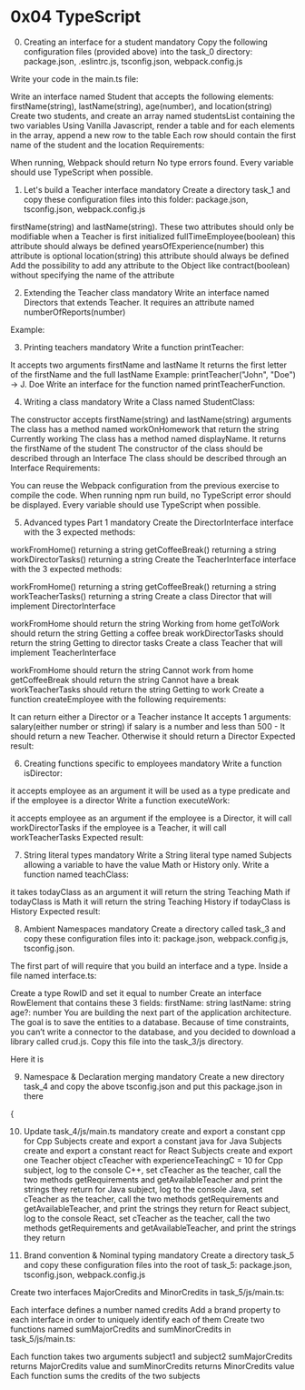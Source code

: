 # 0x04 TypeScript

0. Creating an interface for a student
mandatory
Copy the following configuration files (provided above) into the task_0 directory: package.json, .eslintrc.js, tsconfig.json, webpack.config.js

Write your code in the main.ts file:

Write an interface named Student that accepts the following elements: firstName(string), lastName(string), age(number), and location(string)
Create two students, and create an array named studentsList containing the two variables
Using Vanilla Javascript, render a table and for each elements in the array, append a new row to the table
Each row should contain the first name of the student and the location
Requirements:

When running, Webpack should return No type errors found.
Every variable should use TypeScript when possible.

1. Let's build a Teacher interface
mandatory
Create a directory task_1 and copy these configuration files into this folder: package.json, tsconfig.json, webpack.config.js

firstName(string) and lastName(string). These two attributes should only be modifiable when a Teacher is first initialized
fullTimeEmployee(boolean) this attribute should always be defined
yearsOfExperience(number) this attribute is optional
location(string) this attribute should always be defined
Add the possibility to add any attribute to the Object like contract(boolean) without specifying the name of the attribute

2. Extending the Teacher class
mandatory
Write an interface named Directors that extends Teacher. It requires an attribute named numberOfReports(number)

Example:

3. Printing teachers
mandatory
Write a function printTeacher:

It accepts two arguments firstName and lastName
It returns the first letter of the firstName and the full lastName
Example: printTeacher("John", "Doe") -> J. Doe
Write an interface for the function named printTeacherFunction.


4. Writing a class
mandatory
Write a Class named StudentClass:

The constructor accepts firstName(string) and lastName(string) arguments
The class has a method named workOnHomework that return the string Currently working
The class has a method named displayName. It returns the firstName of the student
The constructor of the class should be described through an Interface
The class should be described through an Interface
Requirements:

You can reuse the Webpack configuration from the previous exercise to compile the code.
When running npm run build, no TypeScript error should be displayed.
Every variable should use TypeScript when possible.

5. Advanced types Part 1
mandatory
Create the DirectorInterface interface with the 3 expected methods:

workFromHome() returning a string
getCoffeeBreak() returning a string
workDirectorTasks() returning a string
Create the TeacherInterface interface with the 3 expected methods:

workFromHome() returning a string
getCoffeeBreak() returning a string
workTeacherTasks() returning a string
Create a class Director that will implement DirectorInterface

workFromHome should return the string Working from home
getToWork should return the string Getting a coffee break
workDirectorTasks should return the string Getting to director tasks
Create a class Teacher that will implement TeacherInterface

workFromHome should return the string Cannot work from home
getCoffeeBreak should return the string Cannot have a break
workTeacherTasks should return the string Getting to work
Create a function createEmployee with the following requirements:

It can return either a Director or a Teacher instance
It accepts 1 arguments:
salary(either number or string)
if salary is a number and less than 500 - It should return a new Teacher. Otherwise it should return a Director
Expected result:

6. Creating functions specific to employees
mandatory
Write a function isDirector:

it accepts employee as an argument
it will be used as a type predicate and if the employee is a director
Write a function executeWork:

it accepts employee as an argument
if the employee is a Director, it will call workDirectorTasks
if the employee is a Teacher, it will call workTeacherTasks
Expected result:

7. String literal types
mandatory
Write a String literal type named Subjects allowing a variable to have the value Math or History only. Write a function named teachClass:

it takes todayClass as an argument
it will return the string Teaching Math if todayClass is Math
it will return the string Teaching History if todayClass is History
Expected result:

8. Ambient Namespaces
mandatory
Create a directory called task_3 and copy these configuration files into it: package.json, webpack.config.js, tsconfig.json.

The first part of will require that you build an interface and a type. Inside a file named interface.ts:

Create a type RowID and set it equal to number
Create an interface RowElement that contains these 3 fields:
firstName: string
lastName: string
age?: number
You are building the next part of the application architecture. The goal is to save the entities to a database. Because of time constraints, you can’t write a connector to the database, and you decided to download a library called crud.js. Copy this file into the task_3/js directory.

Here it is

9. Namespace & Declaration merging
mandatory
Create a new directory task_4 and copy the above tsconfig.json and put this package.json in there

{

10. Update task_4/js/main.ts
mandatory
create and export a constant cpp for Cpp Subjects
create and export a constant java for Java Subjects
create and export a constant react for React Subjects
create and export one Teacher object cTeacher with experienceTeachingC = 10
for Cpp subject, log to the console C++, set cTeacher as the teacher, call the two methods getRequirements and getAvailableTeacher and print the strings they return
for Java subject, log to the console Java, set cTeacher as the teacher, call the two methods getRequirements and getAvailableTeacher, and print the strings they return
for React subject, log to the console React, set cTeacher as the teacher, call the two methods getRequirements and getAvailableTeacher, and print the strings they return

11. Brand convention & Nominal typing
mandatory
Create a directory task_5 and copy these configuration files into the root of task_5: package.json, tsconfig.json, webpack.config.js

Create two interfaces MajorCredits and MinorCredits in task_5/js/main.ts:

Each interface defines a number named credits
Add a brand property to each interface in order to uniquely identify each of them
Create two functions named sumMajorCredits and sumMinorCredits in task_5/js/main.ts:

Each function takes two arguments subject1 and subject2
sumMajorCredits returns MajorCredits value and sumMinorCredits returns MinorCredits value
Each function sums the credits of the two subjects
